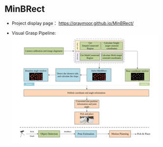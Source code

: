 # MinBRect
- Project display page：
https://qraymoor.github.io/MinBRect/

- Visual Grasp Pipeline:
![Visual Grasp Pipeline](https://github.com/QRayMoor/MinBRect/blob/main/IMG/visual_grasp_pipeline.svg)

